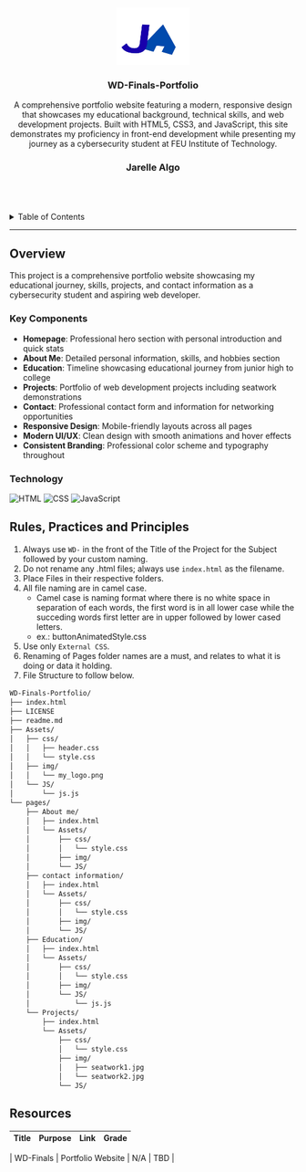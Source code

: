 <a name="readme-top"></a>

<br/>

<br />
<div align="center">
  <a href="https://github.com/Jarellealgo/">
    <img src="./Assets/img/my_logo.png" alt="My Logo" width="130" height="100">
  </a>

  <h3 align="center">WD-Finals-Portfolio</h3>
</div>

<div align="center">
  A comprehensive portfolio website featuring a modern, responsive design that showcases my educational background, technical skills, and web development projects. Built with HTML5, CSS3, and JavaScript, this site demonstrates my proficiency in front-end development while presenting my journey as a cybersecurity student at FEU Institute of Technology.
  
  <h3 align="center">Jarelle Algo</h3>
</div>
<br />




<br />
<br />

<!-- TODO: If you want to add more layers for your readme -->
<details>
  <summary>Table of Contents</summary>
  <ol>
    <li>
      <a href="#overview">Overview</a>
      <ol>
        <li>
          <a href="#key-components">Key Components</a>
        </li>
        <li>
          <a href="#technology">Technology</a>
        </li>
      </ol>
    </li>
    <li>
      <a href="#rules-practices-and-principles">Rules, Practices and Principles</a>
    </li>
    <li>
      <a href="#resources">Resources</a>
    </li>
  </ol>
</details>

---

## Overview

This project is a comprehensive portfolio website showcasing my educational journey, skills, projects, and contact information as a cybersecurity student and aspiring web developer.

### Key Components
- **Homepage**: Professional hero section with personal introduction and quick stats
- **About Me**: Detailed personal information, skills, and hobbies section
- **Education**: Timeline showcasing educational journey from junior high to college
- **Projects**: Portfolio of web development projects including seatwork demonstrations
- **Contact**: Professional contact form and information for networking opportunities
- **Responsive Design**: Mobile-friendly layouts across all pages
- **Modern UI/UX**: Clean design with smooth animations and hover effects
- **Consistent Branding**: Professional color scheme and typography throughout

### Technology
![HTML](https://img.shields.io/badge/HTML-E34F26?style=for-the-badge&logo=html5&logoColor=white)
![CSS](https://img.shields.io/badge/CSS-1572B6?style=for-the-badge&logo=css3&logoColor=white)
![JavaScript](https://img.shields.io/badge/JavaScript-F7DF1E?style=for-the-badge&logo=javascript&logoColor=black)


## Rules, Practices and Principles
1. Always use `WD-` in the front of the Title of the Project for the Subject followed by your custom naming.
2. Do not rename any .html files; always use `index.html` as the filename.
3. Place Files in their respective folders.
4. All file naming are in camel case.
   - Camel case is naming format where there is no white space in separation of each words, the first word is in all lower case while the succeding words first letter are in upper followed by lower cased letters.
   - ex.: buttonAnimatedStyle.css
5. Use only `External CSS`.
6. Renaming of Pages folder names are a must, and relates to what it is doing or data it holding.
7. File Structure to follow below.

```
WD-Finals-Portfolio/
├── index.html
├── LICENSE
├── readme.md
├── Assets/
│   ├── css/
│   │   ├── header.css
│   │   └── style.css
│   ├── img/
│   │   └── my_logo.png
│   └── JS/
│       └── js.js
└── pages/
    ├── About me/
    │   ├── index.html
    │   └── Assets/
    │       ├── css/
    │       │   └── style.css
    │       ├── img/
    │       └── JS/
    ├── contact information/
    │   ├── index.html
    │   └── Assets/
    │       ├── css/
    │       │   └── style.css
    │       ├── img/
    │       └── JS/
    ├── Education/
    │   ├── index.html
    │   └── Assets/
    │       ├── css/
    │       │   └── style.css
    │       ├── img/
    │       └── JS/
    │           └── js.js
    └── Projects/
        ├── index.html
        └── Assets/
            ├── css/
            │   └── style.css
            ├── img/
            │   ├── seatwork1.jpg
            │   └── seatwork2.jpg
            └── JS/
```

## Resources

| Title | Purpose | Link | Grade |
|-|-|-|-|

| WD-Finals | Portfolio Website | N/A | TBD | 

